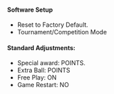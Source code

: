 #### Software Setup
-   Reset to Factory Default.
-   Tournament/Competition Mode
#### Standard Adjustments:
-   Special award: POINTS.
-   Extra Ball: POINTS
-   Free Play: ON
-   Game Restart: NO
